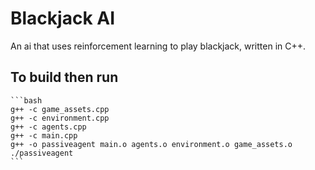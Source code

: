 # Blackjack AI
An ai that uses reinforcement learning to play blackjack, written in C++.
## To build then run
    ```bash
    g++ -c game_assets.cpp
    g++ -c environment.cpp
    g++ -c agents.cpp
    g++ -c main.cpp
    g++ -o passiveagent main.o agents.o environment.o game_assets.o
    ./passiveagent
    ```